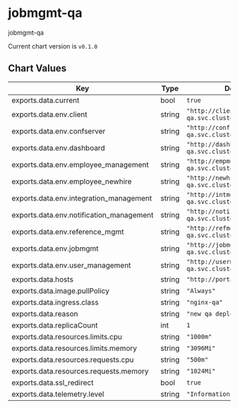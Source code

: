 jobmgmt-qa
==============
jobmgmt-qa

Current chart version is `v0.1.0`





## Chart Values

| Key | Type | Default | Description |
|-----|------|---------|-------------|
| exports.data.current | bool | `true` |  |
| exports.data.env.client | string | `"http://client.backend-qa.svc.cluster.local:8802"` |  |
| exports.data.env.confserver | string | `"http://confserver.backend-qa.svc.cluster.local:4000"` |  |
| exports.data.env.dashboard | string | `"http://dashboard.backend-qa.svc.cluster.local:8808"` |  |
| exports.data.env.employee_management | string | `"http://empmgmt.backend-qa.svc.cluster.local:8803"` |  |
| exports.data.env.employee_newhire | string | `"http://newhire.backend-qa.svc.cluster.local:8806"` |  |
| exports.data.env.integration_management | string | `"http://intmgmt.backend-qa.svc.cluster.local:8810"` |  |
| exports.data.env.notification_management | string | `"http://notifymgmt.backend-qa.svc.cluster.local:8807"` |  |
| exports.data.env.reference_mgmt | string | `"http://refmgmt.backend-qa.svc.cluster.local:8804"` |  |
| exports.data.env.jobmgmt | string | `"http://jobmgmt.backend-qa.svc.cluster.local:8814"` |  |
| exports.data.env.user_management | string | `"http://usermgmt.backend-qa.svc.cluster.local:8801"` |  |
| exports.data.hosts | string | `"http://portalqa.mybbsi.com"` |  |
| exports.data.image.pullPolicy | string | `"Always"` |  |
| exports.data.ingress.class | string | `"nginx-qa"` |  |
| exports.data.reason | string | `"new qa deploy"` |  |
| exports.data.replicaCount | int | `1` |  |
| exports.data.resources.limits.cpu | string | `"1000m"` |  |
| exports.data.resources.limits.memory | string | `"3096Mi"` |  |
| exports.data.resources.requests.cpu | string | `"500m"` |  |
| exports.data.resources.requests.memory | string | `"1024Mi"` |  |
| exports.data.ssl_redirect | bool | `true` |  |
| exports.data.telemetry.level | string | `"Information"` |  |

